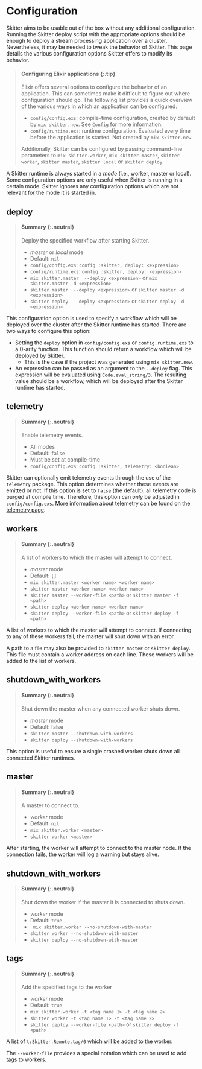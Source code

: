 # Configuration

Skitter aims to be usable out of the box without any additional configuration.
Running the Skitter deploy script with the appropriate options should be enough
to deploy a stream processing application over a cluster. Nevertheless, it may
be needed to tweak the behavior of Skitter. This page details the various
configuration options Skitter offers to modify its behavior.

> #### Configuring Elixir applications {:.tip}
>
> Elixir offers several options to configure the behavior of an application.
> This can sometimes make it difficult to figure out where configuration should
> go. The following list provides a quick overview of the various ways in which
> an application can be configured.
>
> * `config/config.exs`: compile-time configuration, created by default by
>    `mix skitter.new`. See `Config` for more information.
> * `config/runtime.exs`: runtime configuration. Evaluated every time before
>    the application is started. Not created by `mix skitter.new`.
>
> Additionally, Skitter can be configured by passing command-line parameters to
> `mix skitter.worker`, `mix skitter.master`, `skitter worker`,
> `skitter master`, `skitter local` or `skitter deploy`.

A Skitter runtime is always started in a _mode_ (i.e., worker, master or local).
Some configuration options are only useful when Skitter is running in a certain
mode. Skitter ignores any configuration options which are not relevant for the
mode it is started in.

## deploy

> #### Summary {:.neutral}
>
> Deploy the specified workflow after starting Skitter.
>
> - _master_ or _local_ mode
> - Default: `nil`
> - `config/config.exs`: `config :skitter, deploy: <expression>`
> - `config/runtime.exs`: `config :skitter, deploy: <expression>`
> - `mix skitter.master  --deploy <expression>` or `mix skitter.master -d <expression>`
> - `skitter master  --deploy <expression>` or `skitter master -d <expression>`
> - `skitter deploy  --deploy <expression>` or `skitter deploy -d <expression>`

This configuration option is used to specify a workflow which will be deployed
over the cluster after the Skitter runtime has started. There are two ways to
configure this option:

- Setting the `deploy` option in `config/config.exs` or `config.runtime.exs` to
  a 0-arity function. This function should return a workflow which will be
  deployed by Skitter.
  - This is the case if the project was generated using `mix skitter.new`.
- An expression can be passed as an argument to the `--deploy` flag. This
  expression will be evaluated using `Code.eval_string/3`. The resulting value
  should be a workflow, which will be deployed after the Skitter runtime has
  started.

## telemetry

> #### Summary {:.neutral}
>
> Enable telemetry events.
>
> - All modes
> - Default: `false`
> - Must be set at compile-time
> - `config/config.exs`: `config :skitter, telemetry: <boolean>`

Skitter can optionally emit telemetry events through the use of the `telemetry`
package. This option determines whether these events are emitted or not. If
this option is set to `false` (the default), all telemetry code is purged at
compile time. Therefore, this option can *only* be adjusted in
`config/config.exs`. More information about telemetry can be found on the
[telemetry page](telemetry.html).

## workers

> #### Summary {:.neutral}
>
> A list of workers to which the master will attempt to connect.
>
> - _master_ mode
> - Default: `[]`
> - `mix skitter.master <worker name> <worker name>`
> - `skitter master <worker name> <worker name>`
> - `skitter master --worker-file <path>` or `skitter master -f <path>`
> - `skitter deploy <worker name> <worker name>`
> - `skitter deploy --worker-file <path>` or `skitter deploy -f <path>`

A list of workers to which the master will attempt to connect. If connecting to
any of these workers fail, the master will shut down with an error.

A path to a file may also be provided to `skitter master` or `skitter deploy`.
This file must contain a worker address on each line. These workers will be
added to the list of workers.

## shutdown_with_workers

> #### Summary {:.neutral}
>
> Shut down the master when any connected worker shuts down.
>
> - _master_ mode
> - Default: false
> - `skitter master --shutdown-with-workers`
> - `skitter deploy --shutdown-with-workers`

This option is useful to ensure a single crashed worker shuts down all
connected Skitter runtimes.

## master

> #### Summary {:.neutral}
>
> A master to connect to.
>
> - _worker_ mode
> - Default: `nil`
> - `mix skitter.worker <master>`
> - `skitter worker <master>`

After starting, the worker will attempt to connect to the master node. If the
connection fails, the worker will log a warning but stays alive.


## shutdown_with_workers

> #### Summary {:.neutral}
>
> Shut down the worker if the master it is connected to shuts down.
>
> - _worker_ mode
> - Default: `true`
> - ` mix skitter.worker --no-shutdown-with-master`
> - `skitter worker --no-shutdown-with-master`
> - `skitter deploy --no-shutdown-with-master`

## tags

> #### Summary {:.neutral}
>
> Add the specified tags to the worker
>
> - _worker_ mode
> - Default: `true`
> - `mix skitter.worker -t <tag name 1> -t <tag name 2>`
> - `skitter worker -t <tag name 1> -t <tag name 2>`
> - `skitter deploy --worker-file <path>` or `skitter deploy -f <path>`

A list of `t:Skitter.Remote.tag/0` which will be added to the worker.

The `--worker-file` provides a special notation which can be used to add tags
to workers.
